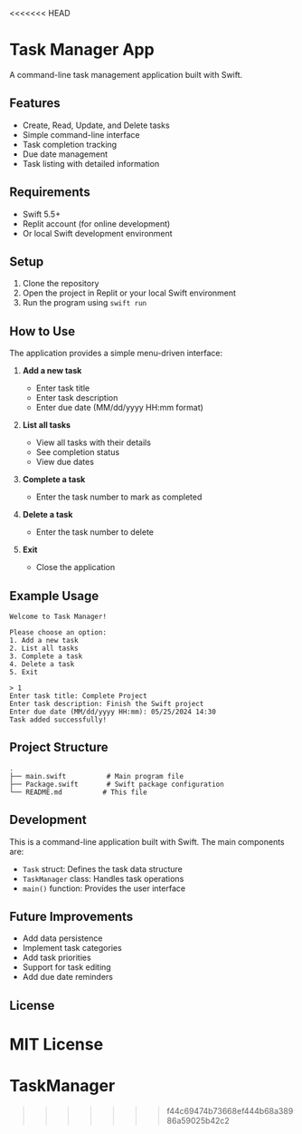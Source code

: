 <<<<<<< HEAD
# Task Manager App

A command-line task management application built with Swift.

## Features

- Create, Read, Update, and Delete tasks
- Simple command-line interface
- Task completion tracking
- Due date management
- Task listing with detailed information

## Requirements

- Swift 5.5+
- Replit account (for online development)
- Or local Swift development environment

## Setup

1. Clone the repository
2. Open the project in Replit or your local Swift environment
3. Run the program using `swift run`

## How to Use

The application provides a simple menu-driven interface:

1. **Add a new task**
   - Enter task title
   - Enter task description
   - Enter due date (MM/dd/yyyy HH:mm format)

2. **List all tasks**
   - View all tasks with their details
   - See completion status
   - View due dates

3. **Complete a task**
   - Enter the task number to mark as completed

4. **Delete a task**
   - Enter the task number to delete

5. **Exit**
   - Close the application

## Example Usage

```
Welcome to Task Manager!

Please choose an option:
1. Add a new task
2. List all tasks
3. Complete a task
4. Delete a task
5. Exit

> 1
Enter task title: Complete Project
Enter task description: Finish the Swift project
Enter due date (MM/dd/yyyy HH:mm): 05/25/2024 14:30
Task added successfully!
```

## Project Structure

```
.
├── main.swift          # Main program file
├── Package.swift       # Swift package configuration
└── README.md          # This file
```

## Development

This is a command-line application built with Swift. The main components are:

- `Task` struct: Defines the task data structure
- `TaskManager` class: Handles task operations
- `main()` function: Provides the user interface

## Future Improvements

- Add data persistence
- Implement task categories
- Add task priorities
- Support for task editing
- Add due date reminders

## License

MIT License 
=======
# TaskManager
>>>>>>> f44c69474b73668ef444b68a38986a59025b42c2
